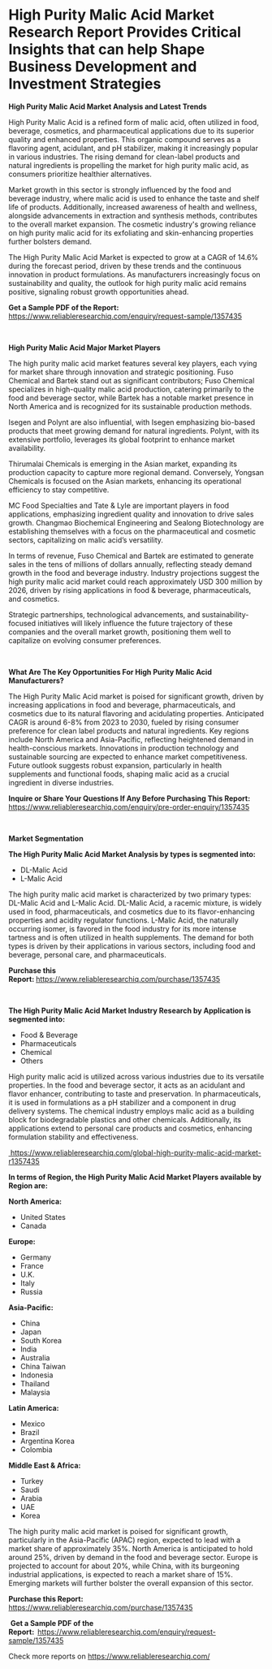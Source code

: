 <p><h1>High Purity Malic Acid Market Research Report Provides Critical Insights that can help Shape Business Development and Investment Strategies</h1></p><p><strong>High Purity Malic Acid Market Analysis and Latest Trends</strong></p>
<p><p>High Purity Malic Acid is a refined form of malic acid, often utilized in food, beverage, cosmetics, and pharmaceutical applications due to its superior quality and enhanced properties. This organic compound serves as a flavoring agent, acidulant, and pH stabilizer, making it increasingly popular in various industries. The rising demand for clean-label products and natural ingredients is propelling the market for high purity malic acid, as consumers prioritize healthier alternatives.</p><p>Market growth in this sector is strongly influenced by the food and beverage industry, where malic acid is used to enhance the taste and shelf life of products. Additionally, increased awareness of health and wellness, alongside advancements in extraction and synthesis methods, contributes to the overall market expansion. The cosmetic industry's growing reliance on high purity malic acid for its exfoliating and skin-enhancing properties further bolsters demand.</p><p>The High Purity Malic Acid Market is expected to grow at a CAGR of 14.6% during the forecast period, driven by these trends and the continuous innovation in product formulations. As manufacturers increasingly focus on sustainability and quality, the outlook for high purity malic acid remains positive, signaling robust growth opportunities ahead.</p></p>
<p><strong>Get a Sample PDF of the Report:&nbsp;</strong> <a href="https://www.reliableresearchiq.com/enquiry/request-sample/1357435?utm_campaign=3076&utm_medium=2&utm_source=Github&utm_content=ia&utm_term=02042025&utm_id=high-purity-malic-acid">https://www.reliableresearchiq.com/enquiry/request-sample/1357435</a></p>
<p>&nbsp;</p>
<p><strong>High Purity Malic Acid Major Market Players</strong></p>
<p><p>The high purity malic acid market features several key players, each vying for market share through innovation and strategic positioning. Fuso Chemical and Bartek stand out as significant contributors; Fuso Chemical specializes in high-quality malic acid production, catering primarily to the food and beverage sector, while Bartek has a notable market presence in North America and is recognized for its sustainable production methods.</p><p>Isegen and Polynt are also influential, with Isegen emphasizing bio-based products that meet growing demand for natural ingredients. Polynt, with its extensive portfolio, leverages its global footprint to enhance market availability.</p><p>Thirumalai Chemicals is emerging in the Asian market, expanding its production capacity to capture more regional demand. Conversely, Yongsan Chemicals is focused on the Asian markets, enhancing its operational efficiency to stay competitive.</p><p>MC Food Specialties and Tate & Lyle are important players in food applications, emphasizing ingredient quality and innovation to drive sales growth. Changmao Biochemical Engineering and Sealong Biotechnology are establishing themselves with a focus on the pharmaceutical and cosmetic sectors, capitalizing on malic acid’s versatility.</p><p>In terms of revenue, Fuso Chemical and Bartek are estimated to generate sales in the tens of millions of dollars annually, reflecting steady demand growth in the food and beverage industry. Industry projections suggest the high purity malic acid market could reach approximately USD 300 million by 2026, driven by rising applications in food & beverage, pharmaceuticals, and cosmetics.</p><p>Strategic partnerships, technological advancements, and sustainability-focused initiatives will likely influence the future trajectory of these companies and the overall market growth, positioning them well to capitalize on evolving consumer preferences.</p></p>
<p>&nbsp;</p>
<p><strong>What Are The Key Opportunities For High Purity Malic Acid Manufacturers?</strong></p>
<p><p>The High Purity Malic Acid market is poised for significant growth, driven by increasing applications in food and beverage, pharmaceuticals, and cosmetics due to its natural flavoring and acidulating properties. Anticipated CAGR is around 6-8% from 2023 to 2030, fueled by rising consumer preference for clean label products and natural ingredients. Key regions include North America and Asia-Pacific, reflecting heightened demand in health-conscious markets. Innovations in production technology and sustainable sourcing are expected to enhance market competitiveness. Future outlook suggests robust expansion, particularly in health supplements and functional foods, shaping malic acid as a crucial ingredient in diverse industries.</p></p>
<p><strong>Inquire or Share Your Questions If Any Before Purchasing This Report:</strong> <a href="https://www.reliableresearchiq.com/enquiry/pre-order-enquiry/1357435?utm_campaign=3076&utm_medium=2&utm_source=Github&utm_content=ia&utm_term=02042025&utm_id=high-purity-malic-acid">https://www.reliableresearchiq.com/enquiry/pre-order-enquiry/1357435</a></p>
<p>&nbsp;</p>
<p><strong>Market Segmentation</strong></p>
<p><strong>The High Purity Malic Acid Market Analysis by types is segmented into:</strong></p>
<p><ul><li>DL-Malic Acid</li><li>L-Malic Acid</li></ul></p>
<p><p>The high purity malic acid market is characterized by two primary types: DL-Malic Acid and L-Malic Acid. DL-Malic Acid, a racemic mixture, is widely used in food, pharmaceuticals, and cosmetics due to its flavor-enhancing properties and acidity regulator functions. L-Malic Acid, the naturally occurring isomer, is favored in the food industry for its more intense tartness and is often utilized in health supplements. The demand for both types is driven by their applications in various sectors, including food and beverage, personal care, and pharmaceuticals.</p></p>
<p><strong>Purchase this Report:&nbsp;</strong><a href="https://www.reliableresearchiq.com/purchase/1357435?utm_campaign=3076&utm_medium=2&utm_source=Github&utm_content=ia&utm_term=02042025&utm_id=high-purity-malic-acid">https://www.reliableresearchiq.com/purchase/1357435</a></p>
<p>&nbsp;</p>
<p><strong>The High Purity Malic Acid Market Industry Research by Application is segmented into:</strong></p>
<p><ul><li>Food & Beverage</li><li>Pharmaceuticals</li><li>Chemical</li><li>Others</li></ul></p>
<p><p>High purity malic acid is utilized across various industries due to its versatile properties. In the food and beverage sector, it acts as an acidulant and flavor enhancer, contributing to taste and preservation. In pharmaceuticals, it is used in formulations as a pH stabilizer and a component in drug delivery systems. The chemical industry employs malic acid as a building block for biodegradable plastics and other chemicals. Additionally, its applications extend to personal care products and cosmetics, enhancing formulation stability and effectiveness.</p></p>
<p><a href="https://www.reliableresearchiq.com/global-high-purity-malic-acid-market-r1357435?utm_campaign=3076&utm_medium=2&utm_source=Github&utm_content=ia&utm_term=02042025&utm_id=high-purity-malic-acid">&nbsp;https://www.reliableresearchiq.com/global-high-purity-malic-acid-market-r1357435</a></p>
<p><strong>In terms of Region, the High Purity Malic Acid Market Players available by Region are:</strong></p>
<p>
    <p> <strong> North America: </strong>
        <ul>
            <li>United States</li>
            <li>Canada</li>
        </ul>
        </p> 
    <p> <strong> Europe: </strong>
        <ul>
            <li>Germany</li>
            <li>France</li>
            <li>U.K.</li>
            <li>Italy</li>
            <li>Russia</li>
        </ul>
        </p> 
    <p> <strong> Asia-Pacific: </strong>
        <ul>
            <li>China</li>
            <li>Japan</li>
            <li>South Korea</li>
            <li>India</li>
            <li>Australia</li>
            <li>China Taiwan</li>
            <li>Indonesia</li>
            <li>Thailand</li>
            <li>Malaysia</li>
        </ul>
        </p> 
    <p> <strong> Latin America: </strong>
        <ul>
            <li>Mexico</li>
            <li>Brazil</li>
            <li>Argentina Korea</li>
            <li>Colombia</li>
        </ul>
        </p> 
    <p> <strong> Middle East & Africa: </strong>
        <ul>
            <li>Turkey</li>
            <li>Saudi</li>
            <li>Arabia</li>
            <li>UAE</li>
            <li>Korea</li>
        </ul>
    </p>
    </p>
<p><p>The high purity malic acid market is poised for significant growth, particularly in the Asia-Pacific (APAC) region, expected to lead with a market share of approximately 35%. North America is anticipated to hold around 25%, driven by demand in the food and beverage sector. Europe is projected to account for about 20%, while China, with its burgeoning industrial applications, is expected to reach a market share of 15%. Emerging markets will further bolster the overall expansion of this sector.</p></p>
<p><strong>Purchase this Report: </strong><a href="https://www.reliableresearchiq.com/purchase/1357435?utm_campaign=3076&utm_medium=2&utm_source=Github&utm_content=ia&utm_term=02042025&utm_id=high-purity-malic-acid">https://www.reliableresearchiq.com/purchase/1357435</a></p>
<p>&nbsp;<strong>Get a Sample PDF of the Report:&nbsp;&nbsp;</strong><a href="https://www.reliableresearchiq.com/enquiry/request-sample/1357435?utm_campaign=3076&utm_medium=2&utm_source=Github&utm_content=ia&utm_term=02042025&utm_id=high-purity-malic-acid">https://www.reliableresearchiq.com/enquiry/request-sample/1357435</a></p>
<p><strong></strong></p>
<p>Check more reports on <a href="https://www.reliableresearchiq.com/?utm_campaign=3076&utm_medium=2&utm_source=Github&utm_content=ia&utm_term=02042025&utm_id=high-purity-malic-acid">https://www.reliableresearchiq.com/</a></p>